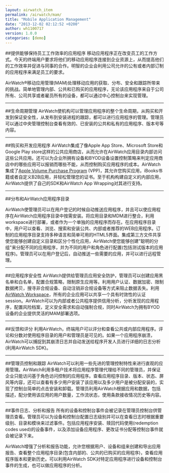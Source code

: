 ```yaml
---
layout: airwatch_item
permalink: /airwatch/mam/
title: "Mobile Application Management"
date: "2013-12-02 02:12:52 +0200"
author: wh1100717
version: 1.0.0
categories: [demo]
---
```


##提供能够保持员工工作效率的应用程序
移动应用程序正在改变员工的工作方式。今天的终端用户要求将他们的移动应用程序连接到企业资源上，从而提高他们的工作效率并促进与同事的合作。明智的企业会利用公司允许的公有或者内部订制的应用程序来满足员工的要求。

AirWatch®移动应用管理(MAM)处理移动应用的获取、分布、安全和跟踪所带来的挑战。简单地管理内部、公共和已购买的应用程序，无论该应用程序来自于公司所有、公司共享或者雇员所有的设备，都可以通过中心控制台来实现管理。

-------------------------------------------
##生命周期管理
AirWatch使机构可以管理应用程序的整个生命周期，从购买和开发到保证安全性，从发布到安装进程的跟踪，都可以进行应用程序的管理。管理员可以通过中央管理控制台查看有效的、已安装的公共和私有的应用程序、版本号等内容。

-------------------------------------------
##购买和开发应用程序
AirWatch集成了像Apple App Store、Microsoft Store和Google Play store这样的公共应用商店，从而允许在AirWatch应用目录内部访问这些公共应用。还可以为企业所拥有设备和BYOD设备设置控制策略来判定应用商店中的哪些应用可以报销而哪些不能，从而控制购买应用程序的成本。AirWatch集成了[Apple Volume Purchase Program] (VPP)，其允许您购买应用，iBooks书籍或者自定义B2B应用，并轻松管理您的证书。至于机构构建自定义的内部应用，AirWatch提供了自己的SDK和AirWatch App Wrapping对其进行支持。

[Apple Volume Purchase Program]:http://www.air-watch.com/solutions/mobile-application-management/apple-volume-purchase-program
-------------------------------------------
##分布和AirWatch应用程序目录

AirWatch使管理员可以在用户登记的时候自动推送应用程序，并且可以使应用程序在AirWatch应用程序目录中按需安装。将应用目录和MDM进行整合，利用workspace进行部署，或者作为一个单独的应用程序而存在。在应用程序目录中，用户可以查看、浏览、搜索和安装公共、内部或者推荐的WEB应用程序。订制的应用程序目录支持多种语言和简单可用的HTML5界面。集成第三方文件共享使您能够创建自定义目录和区分个性化应用，AirWatch使您能够创建"聪明的分组"来分配不同的应用程序，并为不同的用户和角色进行配置(包括测试版本的应用程序)。管理员可以在用户登记后，自动推送一些需要的应用，并可以进行远程管理。

-------------------------------------------
##应用程序安全性
AirWatch提供给管理员应用安全防护，管理员可以创建应用黑名单和白名单，配置合规策略，限制原生应用等。利用用户认证、数据加密、限制数据拷贝，搜寻非合规设备、自动注销非合规设备等方式来阻止数据丢失。利用[AirWatch Workspace]({{site.url}}/airwatch/containerization/)，所有的企业应用可以共享一个具有时效性的认证session。AirWatch可以为内部或者公共程序提供信用分析，分析发现的应用程序，配置风险档案，定义安全需求和自动强制合规，同时AirWatch为拥有BYOD设备的企业提供灵活的MAM部署选项。

-------------------------------------------
##反馈和评分
利用AirWatch，终端用户可以评分和查看公共或内部应用程序。评论和分数对使用程序目录的用户和管理员是可见的。如果一个应用程序崩溃，AirWatch可以捕捉到其崩溃日志并自动发送给程序开发人员进行详细的日志分析(利用AirWatch SDK)。

-------------------------------------------
##管理员控制和跟踪
AirWatch可以利用一些先进的管理控制特性来进行直观的应用管理。AirWatch利用多租户技术将应用程序管理代理给不同的管理员，并保证企业只能访问基于角色访问控制的应用程序。查看应用程序目录、版本、状态、屏风等内容，还可以查看有多少用户安装了该应用以及多少用户是被分配安装的，实现了控制台简单的点击安装和卸载。管理员利用AirWatch根据应用和数据，包括描述，配分使用该应用的用户数量，工作流状态，使用条款接收情况历史等内容。

-------------------------------------------
##事件日志、分析和报告
所有的设备和控制台事件会被记录在管理员控制台供管理员查看。管理员可以为设备和控制台配置日志级别并可以在查看日志时根据重要级别、目录和模块来过滤事件。包括应用程序安装、赎回代码使用(redemption codes used)的设备事件，以及添加设备应用程序、更改证书分配等控制台事件就会被记录下来。

AirWatch增强了分析和报告功能，允许您根据用户、设备和组来创建和导出应用报告、查看整个应用程序目录(包含内部的、公共的已购买的应用程序)，查看应用程序版本和更新历史。可以利用AirWatch SDK对特定应用程序进行设备和控制台事件的生成，也可以做应用程序的分析。